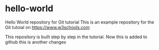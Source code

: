 # hello-world
Hello World repository for Git tutorial
This is an example repository for the Git tutoial on https://www.w3schools.com

This repository is built step by step in the tutorial.
Now this is added to github
this is another changes
